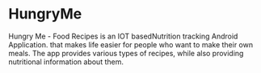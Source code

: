 # HungryMe
Hungry Me - Food Recipes is an IOT basedNutrition tracking Android Application. that makes life easier for people who want to make their own meals. The app provides various types of recipes, while also providing nutritional information about them.
